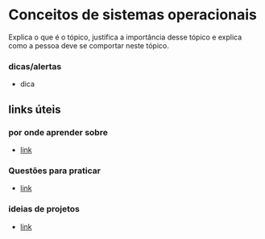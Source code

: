 # Conceitos de sistemas operacionais

Explica o que é o tópico, justifica a importância desse tópico e explica como a pessoa deve se comportar neste tópico.

### dicas/alertas
- dica

## links úteis

### por onde aprender sobre
- [link]()

### Questões para praticar
- [link]()

### ideias de projetos
- [link]()
